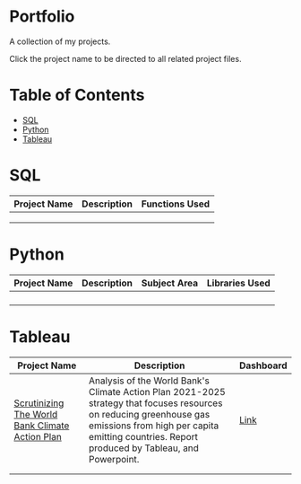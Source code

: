 # Portfolio
A collection of my projects.

Click the project name to be directed to all related project files.

# Table of Contents

- [SQL](#SQL)
- [Python](#Python)
- [Tableau](#Tableau)

# SQL
|Project Name|Description|Functions Used|
|---|---|---|
||||
||||
||||

# Python

|Project Name|Description|Subject Area|Libraries Used|
|---|---|---|---|
||||
||||
||||
||||

# Tableau
|Project Name|Description|Dashboard|
|---|---|---|
|[Scrutinizing The World Bank Climate Action Plan](https://github.com/cgjohnso/Scrutinizing-The-World-Bank-Climate-Action-Plan)|Analysis of the World Bank's Climate Action Plan 2021-2025 strategy that focuses resources on reducing greenhouse gas emissions from high per capita emitting countries. Report produced by Tableau, and Powerpoint.|[Link](https://www.youtube.com/watch?v=XGYeh6eDvbM)|
||||
||||

